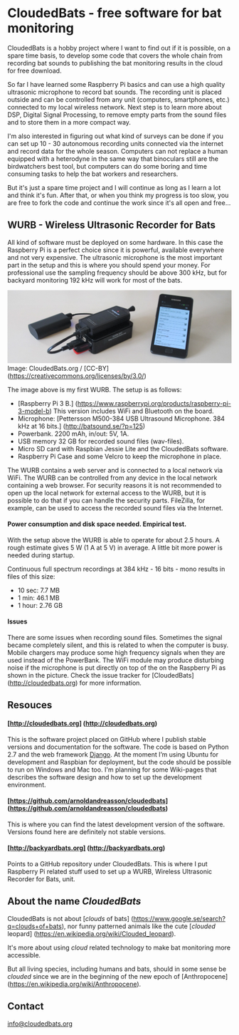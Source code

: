 # CloudedBats - free software for bat monitoring

CloudedBats is a hobby project where I want to find out if it is possible, on a spare time basis, to develop some code that covers the whole chain from recording bat sounds to publishing the bat monitoring results in the cloud for free download.

So far I have learned some Raspberry Pi basics and can use a high quality ultrasonic microphone to record bat sounds. The recording unit is placed outside and can be controlled from any unit (computers, smartphones, etc.) connected to my local wireless network. Next step is to learn more about DSP, Digital Signal Processing, to remove empty parts from the sound files and to store them in a more compact way. 

I'm also interested in figuring out what kind of surveys can be done if you can set up 10 - 30 autonomous recording units connected via the internet and record data for the whole season. Computers can not replace a human equipped with a heterodyne in the same way that binoculars still are the birdwatchers best tool, but computers can do some boring and time consuming tasks to help the bat workers and researchers. 

But it's just a spare time project and I will continue as long as I learn a lot and think it's fun. After that, or when you think my progress is too slow, you are free to fork the code and continue the work since it's all open and free...

## WURB - Wireless Ultrasonic Recorder for Bats

All kind of software must be deployed on some hardware. In this case the Raspberry Pi is a perfect choice since it is powerful, available everywhere and not very expensive. The ultrasonic microphone is the most important part in the setup and this is where you should spend your money. For professional use the sampling frequency should be above 300 kHz, but for backyard monitoring 192 kHz will work for most of the bats.

![WURB-A001](images/WURB-A001-web.jpg?raw=true  "WURB - Wireless Ultrasonic Recorder for Bats")
Image: CloudedBats.org / [CC-BY] (https://creativecommons.org/licenses/by/3.0/)

The image above is my first WURB. The setup is as follows:
- [Raspberry Pi 3 B.] (https://www.raspberrypi.org/products/raspberry-pi-3-model-b) This version includes WiFi and Bluetooth on the board.
- Microphone: [Pettersson M500-384 USB Ultrasound Microphone. 384 kHz at 16 bits.] (http://batsound.se/?p=125)
- Powerbank. 2200 mAh, in/out: 5V, 1A.
- USB memory 32 GB for recorded sound files (wav-files).
- Micro SD card with Raspbian Jessie Lite and the CloudedBats software.
- Raspberry Pi Case and some Velcro to keep the microphone in place. 

The WURB contains a web server and is connected to a local network via WiFi. The WURB can be controlled from any device in the local network containing a web browser. For security reasons it is not recommended to open up the local network for external access to the WURB, but it is possible to do that if you can handle the security parts. FileZilla, for example, can be used to access the recorded sound files via the Internet.

#### Power consumption and disk space needed. Empirical test.

With the setup above the WURB is able to operate for about 2.5 hours. A rough estimate gives 5 W (1 A at 5 V) in average. A little bit more power is needed  during startup.

Continuous full spectrum recordings at 384 kHz - 16 bits - mono results in files of this size:
- 10 sec: 7.7 MB
- 1 min: 46.1 MB
- 1 hour: 2.76 GB

#### Issues 
There are some issues when recording sound files. 
Sometimes the signal became completely silent, and this is related to when the computer is busy. Mobile chargers may produce some high frequency signals when they are used instead of the PowerBank. The WiFi module may produce disturbing noise if the microphone is put directly on top of the on the Raspberry Pi as shown in the picture. 
Check the issue tracker for [CloudedBats] (http://cloudedbats.org) for more information. 

## Resouces

#### [http://cloudedbats.org] (http://cloudedbats.org)
This is the software project placed on GitHub where I publish stable versions and documentation for the software. The code is based on Python 2.7 and the web framework [Django](https://www.djangoproject.com). At the moment I’m using Ubuntu for development and Raspbian for deployment, but the code should be possible to run on Windows and Mac too.
I'm planning for some Wiki-pages that describes the software design and how to set up the development environment.

#### [https://github.com/arnoldandreasson/cloudedbats] (https://github.com/arnoldandreasson/cloudedbats)
This is where you can find the latest development version of the software. Versions found here are definitely not stable versions. 

#### [http://backyardbats.org] (http://backyardbats.org)
Points to a GitHub repository under CloudedBats. This is where I put Raspberry Pi related stuff used to set up a WURB, Wireless Ultrasonic Recorder for Bats, unit. 

## About the name *CloudedBats*

CloudedBats is not about [*clouds* of bats] (https://www.google.se/search?q=clouds+of+bats), nor funny patterned animals like the cute 
[*clouded* leopard] (https://en.wikipedia.org/wiki/Clouded_leopard). 

It's more about using *cloud* related technology to make bat monitoring more accessible. 

But all living species, including humans and bats, should in some sense be *clouded* since we are in the beginning of the new epoch of [Anthropocene] (https://en.wikipedia.org/wiki/Anthropocene). 

## Contact

info@cloudedbats.org

